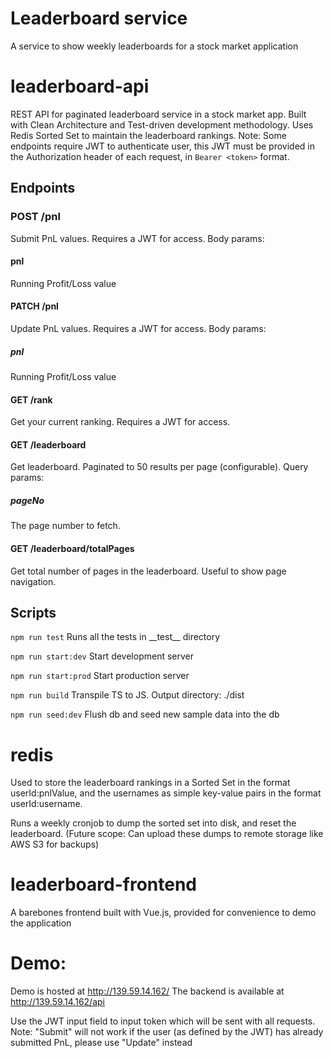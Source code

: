 # Leaderboard service
A service to show weekly leaderboards for a stock market application

# leaderboard-api
REST API for paginated leaderboard service in a stock market app. Built with Clean Architecture and Test-driven development methodology. Uses Redis Sorted Set to maintain the leaderboard rankings. Note: Some endpoints require JWT to authenticate user, this JWT must be provided in the Authorization header of each request, in `Bearer <token>` format.

## Endpoints

### POST /pnl
Submit PnL values. Requires a JWT for access. Body params:

#### pnl
Running Profit/Loss value

#### PATCH /pnl
Update PnL values. Requires a JWT for access. Body params:

##### pnl
Running Profit/Loss value

#### GET /rank
Get your current ranking. Requires a JWT for access.

#### GET /leaderboard
Get leaderboard. Paginated to 50 results per page (configurable). Query params:
##### pageNo
The page number to fetch.

#### GET /leaderboard/totalPages
Get total number of pages in the leaderboard. Useful to show page navigation.



## Scripts

```npm run test```
Runs all the tests in \_\_test\_\_ directory

```npm run start:dev```
Start development server

```npm run start:prod```
Start production server

```npm run build```
Transpile TS to JS. Output directory: ./dist

```npm run seed:dev```
Flush db and seed new sample data into the db


# redis
Used to store the leaderboard rankings in a Sorted Set in the format userId:pnlValue, and the usernames as simple key-value pairs in the format userId:username.

Runs a weekly cronjob to dump the sorted set into disk, and reset the leaderboard. (Future scope: Can upload these dumps to remote storage like AWS S3 for backups)


# leaderboard-frontend
A barebones frontend built with Vue.js, provided for convenience to demo the application 


# Demo:
Demo is hosted at http://139.59.14.162/
The backend is available at http://139.59.14.162/api

Use the JWT input field to input token which will be sent with all requests.
Note: "Submit" will not work if the user (as defined by the JWT) has already submitted PnL, please use "Update" instead
